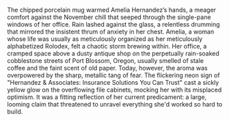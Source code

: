 The chipped porcelain mug warmed Amelia Hernandez’s hands, a meager comfort against the November chill that seeped through the single-pane windows of her office.  Rain lashed against the glass, a relentless drumming that mirrored the insistent thrum of anxiety in her chest.  Amelia, a woman whose life was usually as meticulously organized as her meticulously alphabetized Rolodex, felt a chaotic storm brewing within.  Her office, a cramped space above a dusty antique shop on the perpetually rain-soaked cobblestone streets of Port Blossom, Oregon, usually smelled of stale coffee and the faint scent of old paper. Today, however, the aroma was overpowered by the sharp, metallic tang of fear.  The flickering neon sign of "Hernandez & Associates: Insurance Solutions You Can Trust" cast a sickly yellow glow on the overflowing file cabinets, mocking her with its misplaced optimism.  It was a fitting reflection of her current predicament: a large, looming claim that threatened to unravel everything she'd worked so hard to build.
